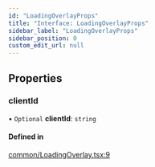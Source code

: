 ```yaml
---
id: "LoadingOverlayProps"
title: "Interface: LoadingOverlayProps"
sidebar_label: "LoadingOverlayProps"
sidebar_position: 0
custom_edit_url: null
---
```


## Properties

### clientId

• `Optional` **clientId**: `string`

#### Defined in

[common/LoadingOverlay.tsx:9](https://github.com/codesandbox/sandpack/blob/b675032/sandpack-react/src/common/LoadingOverlay.tsx#L9)
